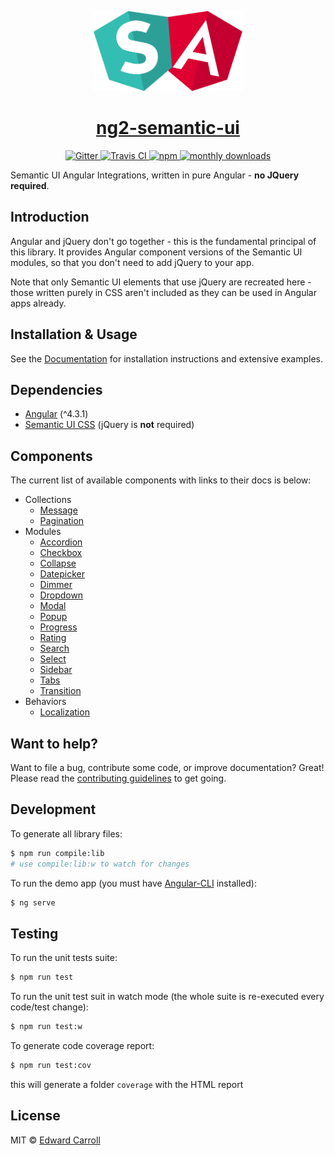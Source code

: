<!-- Logo -->
<p align="center">
  <a href="https://edcarroll.github.io/ng2-semantic-ui/">
    <img height="128" width="238" src="https://raw.githubusercontent.com/edcarroll/ng2-semantic-ui/master/demo/src/assets/logo.png">
  </a>
</p>

<!-- Name -->
<h1 align="center">
  <a href="https://edcarroll.github.io/ng2-semantic-ui">ng2-semantic-ui</a>
</h1>

<!-- Badges -->
<p align="center">
  <a href="https://gitter.im/ng2-semantic-ui/Lobby">
    <img alt="Gitter" src="https://img.shields.io/gitter/room/ng2-semantic-ui/Lobby.js.svg?style=flat-square" />
  </a>
  <a href="https://travis-ci.org/edcarroll/ng2-semantic-ui">
    <img alt="Travis CI" src="https://img.shields.io/travis/edcarroll/ng2-semantic-ui.svg?style=flat-square" />
  </a>
  <a href="https://www.npmjs.com/package/ng2-semantic-ui">
    <img alt="npm" src="https://img.shields.io/npm/v/ng2-semantic-ui.svg?style=flat-square" />
  </a>
  <a href="https://www.npmjs.com/package/ng2-semantic-ui">
    <img alt="monthly downloads" src="https://img.shields.io/npm/dm/ng2-semantic-ui.svg?style=flat-square" />
  </a>
</p>

Semantic UI Angular Integrations, written in pure Angular - **no JQuery required**.

## Introduction

Angular and jQuery don't go together - this is the fundamental principal of this library. It provides Angular component versions of the Semantic UI modules, so that you don't need to add jQuery to your app.

Note that only Semantic UI elements that use jQuery are recreated here - those written purely in CSS aren't included as they can be used in Angular apps already.

## Installation & Usage

See the [Documentation](https://edcarroll.github.io/ng2-semantic-ui) for installation instructions and extensive examples.

## Dependencies

* [Angular](https://angular.io) (^4.3.1)
* [Semantic UI CSS](http://semantic-ui.com/) (jQuery is **not** required)

## Components

The current list of available components with links to their docs is below:

* Collections
  - [Message](https://edcarroll.github.io/ng2-semantic-ui/#/collections/message)
  - [Pagination](https://edcarroll.github.io/ng2-semantic-ui/#/collections/pagination)
* Modules
  - [Accordion](https://edcarroll.github.io/ng2-semantic-ui/#/modules/accordion)
  - [Checkbox](https://edcarroll.github.io/ng2-semantic-ui/#/modules/checkbox)
  - [Collapse](https://edcarroll.github.io/ng2-semantic-ui/#/modules/collapse)
  - [Datepicker](https://edcarroll.github.io/ng2-semantic-ui/#/modules/datepicker)
  - [Dimmer](https://edcarroll.github.io/ng2-semantic-ui/#/modules/dimmer)
  - [Dropdown](https://edcarroll.github.io/ng2-semantic-ui/#/modules/dropdown)
  - [Modal](https://edcarroll.github.io/ng2-semantic-ui/#/modules/modal)
  - [Popup](https://edcarroll.github.io/ng2-semantic-ui/#/modules/popup)
  - [Progress](https://edcarroll.github.io/ng2-semantic-ui/#/modules/progress)
  - [Rating](https://edcarroll.github.io/ng2-semantic-ui/#/modules/rating)
  - [Search](https://edcarroll.github.io/ng2-semantic-ui/#/modules/search)
  - [Select](https://edcarroll.github.io/ng2-semantic-ui/#/modules/select)
  - [Sidebar](https://edcarroll.github.io/ng2-semantic-ui/#/modules/sidebar)
  - [Tabs](https://edcarroll.github.io/ng2-semantic-ui/#/modules/tabs)
  - [Transition](https://edcarroll.github.io/ng2-semantic-ui/#/modules/transition)
* Behaviors
  - [Localization](https://edcarroll.github.io/ng2-semantic-ui/#/behaviors/localization)

## Want to help?

Want to file a bug, contribute some code, or improve documentation? Great! Please read the [contributing guidelines](https://github.com/edcarroll/ng2-semantic-ui/blob/master/CONTRIBUTING.md) to get going.

## Development

To generate all library files:

```bash
$ npm run compile:lib
# use compile:lib:w to watch for changes
```

To run the demo app (you must have [Angular-CLI](https://github.com/angular/angular-cli) installed):
```bash
$ ng serve
```

## Testing

To run the unit tests suite:
```bash
$ npm run test
```

To run the unit test suit in watch mode (the whole suite is re-executed every code/test change):
```bash
$ npm run test:w
```

To generate code coverage report:
```bash
$ npm run test:cov
```
this will generate a folder `coverage` with the HTML report


## License

MIT © [Edward Carroll](https://github.com/edcarroll)
